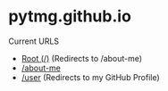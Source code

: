 # pytmg.github.io

Current URLS
- [Root (/)](https://pytmg.github.io/) (Redirects to /about-me)
- [/about-me](https://pytmg.github.io/about-me)
- [/user](https://pytmg.github.io/user) (Redirects to my GitHub Profile)